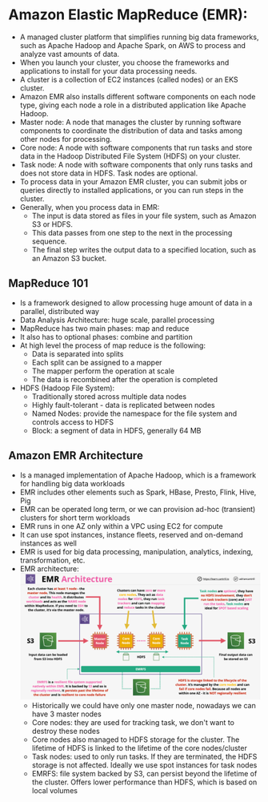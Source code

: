 # Amazon Elastic MapReduce (EMR):
- A managed cluster platform that simplifies running big data frameworks, such as Apache Hadoop and Apache Spark, on AWS to process and analyze vast amounts of data. 
- When you launch your cluster, you choose the frameworks and applications to install for your data processing needs.
- A cluster is a collection of EC2 instances (called nodes) or an EKS cluster. 
- Amazon EMR also installs different software components on each node type, giving each node a role in a distributed application like Apache Hadoop. 
- Master node: A node that manages the cluster by running software components to coordinate the distribution of data and tasks among other nodes for processing. 
- Core node: A node with software components that run tasks and store data in the Hadoop Distributed File System (HDFS) on your cluster. 
- Task node: A node with software components that only runs tasks and does not store data in HDFS. Task nodes are optional.
- To process data in your Amazon EMR cluster, you can submit jobs or queries directly to installed applications, or you can run steps in the cluster. 
- Generally, when you process data in EMR:
	- The input is data stored as files in your file system, such as Amazon S3 or HDFS. 
	- This data passes from one step to the next in the processing sequence. 
	- The final step writes the output data to a specified location, such as an Amazon S3 bucket. 

## MapReduce 101

- Is a framework designed to allow processing huge amount of data in a parallel, distributed way
- Data Analysis Architecture: huge scale, parallel processing
- MapReduce has two main phases: map and reduce
- It also has to optional phases: combine and partition
- At high level the process of map reduce is the following:
    - Data is separated into splits
    - Each split can be assigned to a mapper
    - The mapper perform the operation at scale
    - The data is recombined after the operation is completed
- HDFS (Hadoop File System):
    - Traditionally stored across multiple data nodes
    - Highly fault-tolerant - data is replicated between nodes
    - Named Nodes: provide the namespace for the file system and controls access to HDFS
    - Block: a segment of data in HDFS, generally 64 MB

## Amazon EMR Architecture

- Is a managed implementation of Apache Hadoop, which is a framework for handling big data workloads
- EMR includes other elements such as Spark, HBase, Presto, Flink, Hive, Pig
- EMR can be operated long term, or we can provision ad-hoc (transient) clusters for short term workloads
- EMR runs in one AZ only within a VPC using EC2 for compute
- It can use spot instances, instance fleets, reserved and on-demand instances as well
- EMR is used for big data processing, manipulation, analytics, indexing, transformation, etc.
- EMR architecture:
    ![EMR architecture](images/EMRArchitecture.png)
    - Historically we could have only one master node, nowadays we can have 3 master nodes
    - Core nodes: they are used for tracking task, we don't want to destroy these nodes
    - Core nodes also managed to HDFS storage for the cluster. The lifetime of HDFS is linked to the lifetime of the core nodes/cluster
    - Task nodes: used to only run tasks. If they are terminated, the HDFS storage is not affected. Ideally we use spot instances for task nodes
    - EMRFS: file system backed by S3, can persist beyond the lifetime of the cluster. Offers lower performance than HDFS, which is based on local volumes

